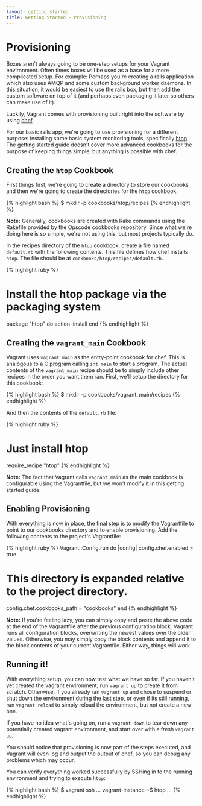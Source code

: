 ```yaml
---
layout: getting_started
title: Getting Started - Provisioning
---
```

# Provisioning

Boxes aren't always going to be one-step setups for your Vagrant environment.
Often times boxes will be used as a base for a more complicated setup. For
example: Perhaps you're creating a rails application which also uses AMQP and
some custom background worker daemons. In this situation, it would be easiest
to use the rails box, but then add the custom software on top of it (and
perhaps even packaging it later so others can make use of it).

Luckily, Vagrant comes with provisioning built right into the software by
using [chef](http://www.opscode.com/chef).

For our basic rails app, we're going to use provisioning for a different
purpose: installing some basic system monitoring tools, specifically [htop](http://htop.sourceforge.net/).
The getting started guide doesn't cover more advanced cookbooks for the purpose of keeping things
simple, but anything is possible with chef.

## Creating the `htop` Cookbook

First things first, we're going to create a directory to store our cookbooks
and then we're going to create the directories for the `htop` cookbook.

{% highlight bash %}
$ mkdir -p cookbooks/htop/recipes
{% endhighlight %}

**Note:** Generally, cookbooks are created with Rake commands using the Rakefile
provided by the Opscode cookbooks repository. Since what we're doing here is so
simple, we're not using this, but most projects typically do.

In the recipes directory of the `htop` cookbook, create a file named `default.rb`
with the following contents. This file defines how chef installs `htop`. The file
should be at `cookbooks/htop/recipes/default.rb`.

{% highlight ruby %}
# Install the htop package via the packaging system
package "htop" do
  action :install
end
{% endhighlight %}

## Creating the `vagrant_main` Cookbook

Vagrant uses `vagrant_main` as the entry-point cookbook for chef. This is
analogous to a C program calling `int main` to start a program. The actual
contents of the `vagrant_main` recipe should be to simply include other recipes
in the order you want them ran. First, we'll setup the directory for this cookbook:

{% highlight bash %}
$ mkdir -p cookbooks/vagrant_main/recipes
{% endhighlight %}

And then the contents of the `default.rb` file:

{% highlight ruby %}
# Just install htop
require_recipe "htop"
{% endhighlight %}

**Note:** The fact that Vagrant calls `vagrant_main` as the main cookbook is
configurable using the Vagrantfile, but we won't modify it in this getting
started guide.

## Enabling Provisioning

With everything is now in place, the final step is to modify the Vagrantfile
to point to our cookbooks directory and to enable provisioning. Add the
following contents to the project's Vagrantfile:

{% highlight ruby %}
Vagrant::Config.run do |config|
  config.chef.enabled = true

  # This directory is expanded relative to the project directory.
  config.chef.cookbooks_path = "cookbooks"
end
{% endhighlight %}

**Note:** If you're feeling lazy, you can simply copy and paste the above code
at the end of the Vagrantfile after the previous configuration block. Vagrant
runs all configuration blocks, overwriting the newest values over the older
values. Otherwise, you may simply copy the block contents and append it to the
block contents of your current Vagrantfile. Either way, things will work.

## Running it!

With everything setup, you can now test what we have so far. If you haven't yet
created the vagrant environment, run `vagrant up` to create it from scratch.
Otherwise, if you already ran `vagrant up` and chose to suspend or shut down
the environment during the last step, or even if its still running,
run `vagrant reload` to simply reload the environment, but not
create a new one.

If you have no idea what's going on, run a `vagrant down` to
tear down any potentially created vagrant environment, and start over with
a fresh `vagrant up`.

You should notice that provisioning is now part of the steps executed, and
Vagrant will even log and output the output of chef, so you can debug any
problems which may occur.

You can verify everything worked successfully by SSHing in to the running
environment and trying to execute `htop`:

{% highlight bash %}
$ vagrant ssh
...
vagrant-instance ~$ htop
...
{% endhighlight %}
